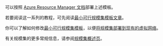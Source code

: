 可以按照 [Azure Resource Manager 文档](/documentation/articles/resource-group-template-deploy/)部署上述模板。

若要阅读这一系列的教程，可先阅读[最小可行规模集模板文章](/documentation/articles/virtual-machine-scale-sets-mvss-start/)。

你可以了解如何修改[最小可行规模集模板](/documentation/articles/virtual-machine-scale-sets-mvss-start/)，以便[将规模集部署到现有的虚拟网络](/documentation/articles/virtual-machine-scale-sets-mvss-existing-vnet/)。

有关规模集的更多常规信息，请参阅[规模集概述页](/documentation/articles/virtual-machine-scale-sets-overview/)。